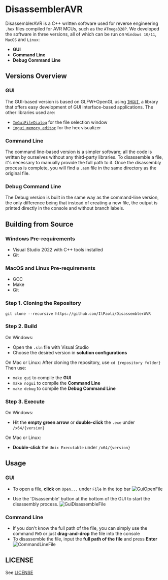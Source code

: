 # DisassemblerAVR
DisassemblerAVR is a C++ written software used for reverse engineering `.hex` files compiled for AVR MCUs, such as the `ATmega328P`.
We developed the software in three versions, all of which can be run on `Windows 10/11`, `MacOS` and `Linux`:

 - **GUI**
 - **Command Line**
 - **Debug Command Line**
 
## Versions Overview
### GUI
The GUI-based version is based on GLFW+OpenGL using [`IMGUI`](https://github.com/ocornut/imgui), a library that offers easy development of GUI interface-based applications. 
The other libraries used are:
 - [`ImGuiFileDialog`](https://github.com/aiekick/ImGuiFileDialog) for the file selection window
 - [`imgui_memory_editor`](https://github.com/ocornut/imgui_club) for the hex visualizer
 
### Command Line
The command line-based version is a simpler software; all the code is written by ourselves without any third-party libraries. 
To disassemble a file, it's necessary to manually provide the full path to it.
Once the disassembly process is complete, you will find a `.asm` file in the same directory as the original file.

### Debug Command Line
The Debug version is built in the same way as the command-line version, the only difference being that instead of creating a new file, the output is printed directly in the console and without branch labels.

## Building from Source
### Windows Pre-requirements

 - Visual Studio 2022 with C++ tools installed
 - Git
### MacOS and Linux Pre-requirements
 
 - GCC
 - Make
 - Git

### Step 1. Cloning the Repository

    git clone --recursive https://github.com/IlPaoli/DisassemblerAVR
### Step 2. Build
On Windows: 

 - Open the `.sln` file with Visual Studio
 - Choose the desired version in **solution configurations** 

On Mac or Linux:
After cloning the repository, use `cd {repository folder}`
 Then use:

 - `make gui`  to compile the **GUI**
 - `make nogui` to compile the **Command Line**
 - `make debug` to compile the **Debug Command Line**

### Step 3. Execute
On Windows: 
 - Hit the **empty green arrow** or **double-click** the `.exe` under `/x64/{version}`

On Mac or Linux:

 - **Double-click** the `Unix Executable` under `/x64/{version}`

## Usage
### GUI

 - To open a file, **click** on `Open...` under `File` in the top bar
![GuiOpenFile](https://github.com/IlPaoli/DisassemblerAVR/assets/74500944/86e5ca1b-1d82-4294-be33-28f9f954591e)

 - Use the 'Disassemble' button at the bottom of the GUI to start the
   disassembly process.
![GuiDisassembleFile](https://github.com/IlPaoli/DisassemblerAVR/assets/74500944/9685e003-b108-4e68-8dbe-8859c205e2da)
### Command Line

 - If you don't know the full path of the file, you can simply use the command
   `PWD` or just **drag-and-drop** the file into the console
 - To disassemble the file, input the **full path of the file** and press
   **Enter**
 ![CommandLineFile](https://github.com/IlPaoli/DisassemblerAVR/assets/74500944/07bc5aa8-229d-49e6-8722-c4f0b58b5d49)
 
## LICENSE
See [LICENSE](../LICENSE)

